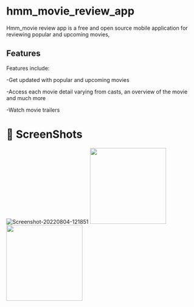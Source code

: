 # hmm_movie_review_app

Hmm_movie review app is a free and open source mobile application for reviewing popular and upcoming movies, 

## Features

Features include:

-Get updated with popular and upcoming movies

-Access each movie detail varying from casts, an overview of the movie and much more

-Watch movie trailers

# :camera_flash: ScreenShots
<img src="https://i.ibb.co/R7J9K79/Screenshot-20220804-121851.png" alt="Screenshot-20220804-121851" border="0" />
<img src="https://i.ibb.co/gDx54N0/Screenshot-20220804-121940.png" width="200" />

<img src="https://i.ibb.co/wJmSF3m/Screenshot-20220804-121915.png" width="200" />



